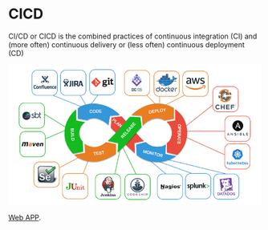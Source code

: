 # CICD
CI/CD or CICD is the combined practices of continuous integration (CI) and (more often) continuous delivery or (less often) continuous deployment (CD)

![cd](./doc/cicd.png)

[Web APP](https://duckduckgo.com).